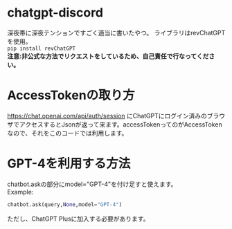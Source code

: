 # chatgpt-discord
深夜帯に深夜テンションですごく適当に書いたやつ。
ライブラリはrevChatGPTを使用。<br>
`pip install revChatGPT`<br>
**注意:非公式な方法でリクエストをしているため、自己責任で行なってください。**
<br>

# AccessTokenの取り方
https://chat.openai.com/api/auth/session にChatGPTにログイン済みのブラウザでアクセスするとJsonが返って来ます。accessTokenってのがAccessTokenなので、それをこのコードでは利用します。<br>

# GPT-4を利用する方法
chatbot.askの部分にmodel="GPT-4"を付け足すと使えます。<br>
Example:<br>
```python
chatbot.ask(query,None,model="GPT-4")
```
ただし、ChatGPT Plusに加入する必要があります。
